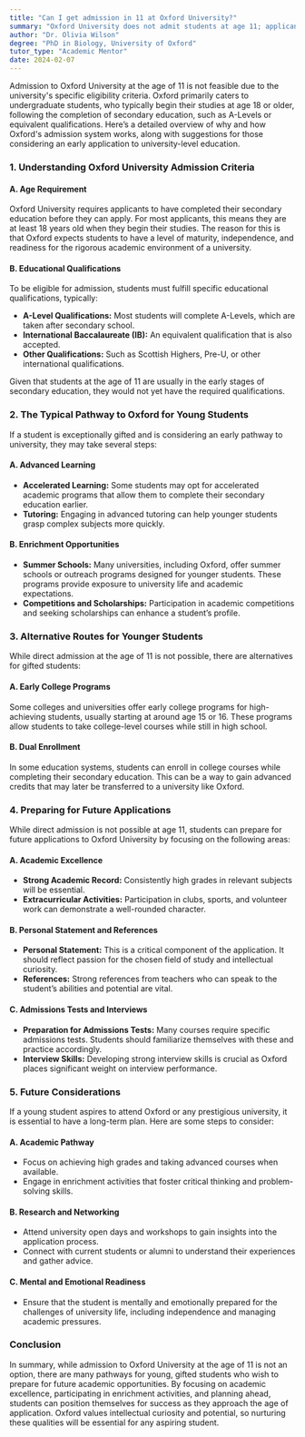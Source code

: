 ```yaml
---
title: "Can I get admission in 11 at Oxford University?"
summary: "Oxford University does not admit students at age 11; applicants must complete secondary education and typically start at age 18 or older."
author: "Dr. Olivia Wilson"
degree: "PhD in Biology, University of Oxford"
tutor_type: "Academic Mentor"
date: 2024-02-07
---
```


Admission to Oxford University at the age of 11 is not feasible due to the university's specific eligibility criteria. Oxford primarily caters to undergraduate students, who typically begin their studies at age 18 or older, following the completion of secondary education, such as A-Levels or equivalent qualifications. Here’s a detailed overview of why and how Oxford's admission system works, along with suggestions for those considering an early application to university-level education.

### 1. Understanding Oxford University Admission Criteria

#### A. Age Requirement
Oxford University requires applicants to have completed their secondary education before they can apply. For most applicants, this means they are at least 18 years old when they begin their studies. The reason for this is that Oxford expects students to have a level of maturity, independence, and readiness for the rigorous academic environment of a university.

#### B. Educational Qualifications
To be eligible for admission, students must fulfill specific educational qualifications, typically:
- **A-Level Qualifications:** Most students will complete A-Levels, which are taken after secondary school.
- **International Baccalaureate (IB):** An equivalent qualification that is also accepted.
- **Other Qualifications:** Such as Scottish Highers, Pre-U, or other international qualifications.

Given that students at the age of 11 are usually in the early stages of secondary education, they would not yet have the required qualifications.

### 2. The Typical Pathway to Oxford for Young Students

If a student is exceptionally gifted and is considering an early pathway to university, they may take several steps:

#### A. Advanced Learning
- **Accelerated Learning:** Some students may opt for accelerated academic programs that allow them to complete their secondary education earlier.
- **Tutoring:** Engaging in advanced tutoring can help younger students grasp complex subjects more quickly.

#### B. Enrichment Opportunities
- **Summer Schools:** Many universities, including Oxford, offer summer schools or outreach programs designed for younger students. These programs provide exposure to university life and academic expectations.
- **Competitions and Scholarships:** Participation in academic competitions and seeking scholarships can enhance a student’s profile.

### 3. Alternative Routes for Younger Students

While direct admission at the age of 11 is not possible, there are alternatives for gifted students:

#### A. Early College Programs
Some colleges and universities offer early college programs for high-achieving students, usually starting at around age 15 or 16. These programs allow students to take college-level courses while still in high school.

#### B. Dual Enrollment
In some education systems, students can enroll in college courses while completing their secondary education. This can be a way to gain advanced credits that may later be transferred to a university like Oxford.

### 4. Preparing for Future Applications

While direct admission is not possible at age 11, students can prepare for future applications to Oxford University by focusing on the following areas:

#### A. Academic Excellence
- **Strong Academic Record:** Consistently high grades in relevant subjects will be essential.
- **Extracurricular Activities:** Participation in clubs, sports, and volunteer work can demonstrate a well-rounded character.

#### B. Personal Statement and References
- **Personal Statement:** This is a critical component of the application. It should reflect passion for the chosen field of study and intellectual curiosity.
- **References:** Strong references from teachers who can speak to the student’s abilities and potential are vital.

#### C. Admissions Tests and Interviews
- **Preparation for Admissions Tests:** Many courses require specific admissions tests. Students should familiarize themselves with these and practice accordingly.
- **Interview Skills:** Developing strong interview skills is crucial as Oxford places significant weight on interview performance.

### 5. Future Considerations

If a young student aspires to attend Oxford or any prestigious university, it is essential to have a long-term plan. Here are some steps to consider:

#### A. Academic Pathway
- Focus on achieving high grades and taking advanced courses when available.
- Engage in enrichment activities that foster critical thinking and problem-solving skills.

#### B. Research and Networking
- Attend university open days and workshops to gain insights into the application process.
- Connect with current students or alumni to understand their experiences and gather advice.

#### C. Mental and Emotional Readiness
- Ensure that the student is mentally and emotionally prepared for the challenges of university life, including independence and managing academic pressures.

### Conclusion

In summary, while admission to Oxford University at the age of 11 is not an option, there are many pathways for young, gifted students who wish to prepare for future academic opportunities. By focusing on academic excellence, participating in enrichment activities, and planning ahead, students can position themselves for success as they approach the age of application. Oxford values intellectual curiosity and potential, so nurturing these qualities will be essential for any aspiring student.
    